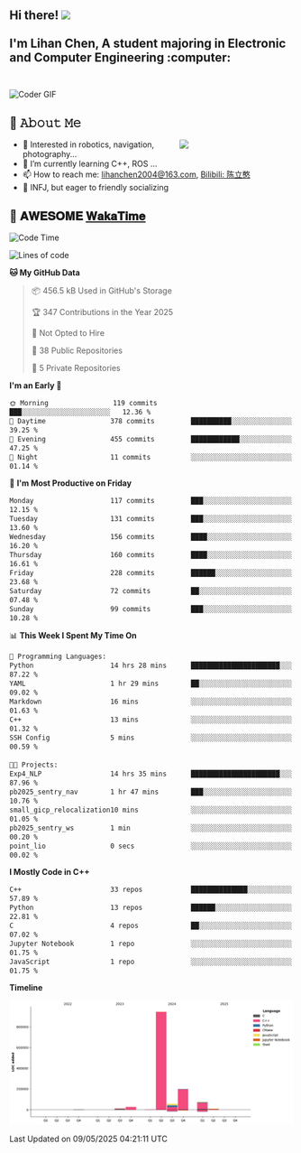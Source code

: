 <h2 align="left">
 <abc>
  <br>Hi there! <img src="https://user-images.githubusercontent.com/42378118/110234147-e3259600-7f4e-11eb-95be-0c4047144dea.gif" width="30"><br>
  <br> I'm Lihan Chen, A student majoring in Electronic and Computer Engineering :computer:<br>
  <br>
 </abc>
</h2>

<img align="center" src="https://media.giphy.com/media/SWoSkN6DxTszqIKEqv/giphy.gif" alt="Coder GIF" width="500">

## :book: 𝙰𝚋𝚘𝚞𝚝 𝙼𝚎

<img align="right" width="40%" src="https://github-readme-stats.vercel.app/api?username=LihanChen2004&show_icons=true&icon_color=CE1D2D&text_color=718096&bg_color=ffffff&hide_title=true" />

- 🌟 Interested in robotics, navigation, photography...
- 🌱 I’m currently learning C++, ROS ... 
- 📫 How to reach me: lihanchen2004@163.com, [Bilibili: 陈立憨](https://space.bilibili.com/170786212)
- 👯 INFJ, but eager to friendly socializing

## 📜 𝐀𝐖𝐄𝐒𝐎𝐌𝐄 [𝐖𝐚𝐤𝐚𝐓𝐢𝐦𝐞](https://github.com/anmol098/waka-readme-stats)

<!--START_SECTION:waka-->
![Code Time](http://img.shields.io/badge/Code%20Time-1%2C078%20hrs-blue)

![Lines of code](https://img.shields.io/badge/From%20Hello%20World%20I%27ve%20Written-1.3%20million%20lines%20of%20code-blue)

**🐱 My GitHub Data** 

> 📦 456.5 kB Used in GitHub's Storage 
 > 
> 🏆 347 Contributions in the Year 2025
 > 
> 🚫 Not Opted to Hire
 > 
> 📜 38 Public Repositories 
 > 
> 🔑 5 Private Repositories 
 > 
**I'm an Early 🐤** 

```text
🌞 Morning                119 commits         ███░░░░░░░░░░░░░░░░░░░░░░   12.36 % 
🌆 Daytime                378 commits         ██████████░░░░░░░░░░░░░░░   39.25 % 
🌃 Evening                455 commits         ████████████░░░░░░░░░░░░░   47.25 % 
🌙 Night                  11 commits          ░░░░░░░░░░░░░░░░░░░░░░░░░   01.14 % 
```
📅 **I'm Most Productive on Friday** 

```text
Monday                   117 commits         ███░░░░░░░░░░░░░░░░░░░░░░   12.15 % 
Tuesday                  131 commits         ███░░░░░░░░░░░░░░░░░░░░░░   13.60 % 
Wednesday                156 commits         ████░░░░░░░░░░░░░░░░░░░░░   16.20 % 
Thursday                 160 commits         ████░░░░░░░░░░░░░░░░░░░░░   16.61 % 
Friday                   228 commits         ██████░░░░░░░░░░░░░░░░░░░   23.68 % 
Saturday                 72 commits          ██░░░░░░░░░░░░░░░░░░░░░░░   07.48 % 
Sunday                   99 commits          ███░░░░░░░░░░░░░░░░░░░░░░   10.28 % 
```


📊 **This Week I Spent My Time On** 

```text
💬 Programming Languages: 
Python                   14 hrs 28 mins      ██████████████████████░░░   87.22 % 
YAML                     1 hr 29 mins        ██░░░░░░░░░░░░░░░░░░░░░░░   09.02 % 
Markdown                 16 mins             ░░░░░░░░░░░░░░░░░░░░░░░░░   01.63 % 
C++                      13 mins             ░░░░░░░░░░░░░░░░░░░░░░░░░   01.32 % 
SSH Config               5 mins              ░░░░░░░░░░░░░░░░░░░░░░░░░   00.59 % 

🐱‍💻 Projects: 
Exp4_NLP                 14 hrs 35 mins      ██████████████████████░░░   87.96 % 
pb2025_sentry_nav        1 hr 47 mins        ███░░░░░░░░░░░░░░░░░░░░░░   10.76 % 
small_gicp_relocalization10 mins             ░░░░░░░░░░░░░░░░░░░░░░░░░   01.05 % 
pb2025_sentry_ws         1 min               ░░░░░░░░░░░░░░░░░░░░░░░░░   00.20 % 
point_lio                0 secs              ░░░░░░░░░░░░░░░░░░░░░░░░░   00.02 % 
```

**I Mostly Code in C++** 

```text
C++                      33 repos            ██████████████░░░░░░░░░░░   57.89 % 
Python                   13 repos            ██████░░░░░░░░░░░░░░░░░░░   22.81 % 
C                        4 repos             ██░░░░░░░░░░░░░░░░░░░░░░░   07.02 % 
Jupyter Notebook         1 repo              ░░░░░░░░░░░░░░░░░░░░░░░░░   01.75 % 
JavaScript               1 repo              ░░░░░░░░░░░░░░░░░░░░░░░░░   01.75 % 
```



**Timeline**

![Lines of Code chart](https://raw.githubusercontent.com/LihanChen2004/LihanChen2004/main/assets/bar_graph.png)


 Last Updated on 09/05/2025 04:21:11 UTC
<!--END_SECTION:waka-->

<!--
**LihanChen2004/LihanChen2004** is a ✨ _special_ ✨ repository because its `README.md` (this file) appears on your GitHub profile.

Here are some ideas to get you started:

- 🔭 I’m currently working on ...
- 🌱 I’m currently learning ...
- 👯 I’m looking to collaborate on ...
- 🤔 I’m looking for help with ...
- 💬 Ask me about ...
- 📫 How to reach me: ...
- 😄 Pronouns: ...
- ⚡ Fun fact: ...
-->

